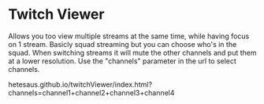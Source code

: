 # Twitch Viewer
Allows you too view multiple streams at the same time, while having focus on 1 stream. Basicly squad streaming but you can choose who's in the squad. When switching streams it will mute the other channels and put them at a lower resolution. Use the "channels" parameter in the url to select channels.

hetesaus.github.io/twitchViewer/index.html?channels=channel1+channel2+channel3+channel4

